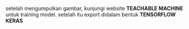 setelah mengumpulkan gambar, kunjungi website **TEACHABLE MACHINE** untuk training model. setelah itu export didalam bentuk **TENSORFLOW KERAS**
